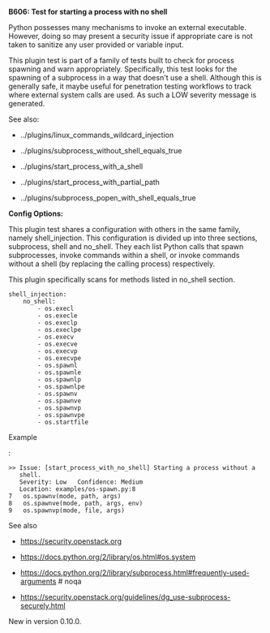 **B606: Test for starting a process with no shell**

Python possesses many mechanisms to invoke an external executable.
However, doing so may present a security issue if appropriate care is
not taken to sanitize any user provided or variable input.

This plugin test is part of a family of tests built to check for process
spawning and warn appropriately. Specifically, this test looks for the
spawning of a subprocess in a way that doesn't use a shell. Although
this is generally safe, it maybe useful for penetration testing
workflows to track where external system calls are used. As such a LOW
severity message is generated.

See also:

-   ../plugins/linux\_commands\_wildcard\_injection

-   ../plugins/subprocess\_without\_shell\_equals\_true

-   ../plugins/start\_process\_with\_a\_shell

-   ../plugins/start\_process\_with\_partial\_path

-   ../plugins/subprocess\_popen\_with\_shell\_equals\_true

**Config Options:**

This plugin test shares a configuration with others in the same family,
namely shell\_injection. This configuration is divided up into three
sections, subprocess, shell and no\_shell. They each list Python calls
that spawn subprocesses, invoke commands within a shell, or invoke
commands without a shell (by replacing the calling process)
respectively.

This plugin specifically scans for methods listed in no\_shell section.

    shell_injection:
        no_shell:
            - os.execl
            - os.execle
            - os.execlp
            - os.execlpe
            - os.execv
            - os.execve
            - os.execvp
            - os.execvpe
            - os.spawnl
            - os.spawnle
            - os.spawnlp
            - os.spawnlpe
            - os.spawnv
            - os.spawnve
            - os.spawnvp
            - os.spawnvpe
            - os.startfile

Example

:   

<!-- -->

    >> Issue: [start_process_with_no_shell] Starting a process without a
       shell.
       Severity: Low   Confidence: Medium
       Location: examples/os-spawn.py:8
    7   os.spawnv(mode, path, args)
    8   os.spawnve(mode, path, args, env)
    9   os.spawnvp(mode, file, args)

See also

-   <https://security.openstack.org>

-   <https://docs.python.org/2/library/os.html#os.system>

-   <https://docs.python.org/2/library/subprocess.html#frequently-used-arguments>
    \# noqa

-   <https://security.openstack.org/guidelines/dg_use-subprocess-securely.html>

New in version 0.10.0.
